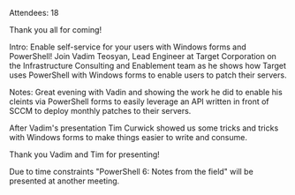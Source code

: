 Attendees: 18

Thank you all for coming!

Intro:
Enable self-service for your users with Windows forms and PowerShell! 
Join Vadim Teosyan, Lead Engineer at Target Corporation on the Infrastructure Consulting and Enablement team 
as he shows how Target uses PowerShell with Windows forms to enable users to patch their servers.

Notes:
Great evening with Vadin and showing the work he did to enable his cleints via PowerShell forms to easily leverage an API
written in front of SCCM to deploy monthly patches to their servers.

After Vadim's presentation Tim Curwick showed us some tricks and tricks with Windows forms to make things easier to write and consume.

Thank you Vadim and Tim for presenting!

Due to time constraints "PowerShell 6: Notes from the field" will be presented at another meeting.
